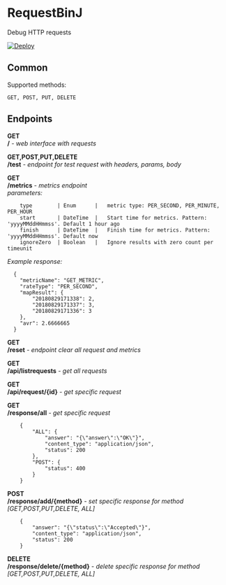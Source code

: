 # RequestBinJ
Debug HTTP requests

[![Deploy](https://www.herokucdn.com/deploy/button.svg)](https://heroku.com/deploy?template=https://github.com/dmytr0/RequestBinJ)

## Common
Supported methods: 
```
GET, POST, PUT, DELETE
```

## Endpoints

**GET**  
**/** - *web interface with requests*  
  
**GET,POST,PUT,DELETE**  
**/test** - *endpoint for test request with headers, params, body*  
  
**GET**   
**/metrics** - *metrics endpoint*  
*parameters:*
```
    type        | Enum      |   metric type: PER_SECOND, PER_MINUTE, PER_HOUR
    start       | DateTime  |   Start time for metrics. Pattern: 'yyyyMMddHHmmss'. Default 1 hour ago
    finish      | DateTime  |   Finish time for metrics. Pattern: 'yyyyMMddHHmmss'. Default now
    ignoreZero  | Boolean   |   Ignore results with zero count per timeunit

```
*Example response:*
```
  {
	"metricName": "GET_METRIC",
	"rateType": "PER_SECOND",
	"mapResult": {
		"20180829171338": 2,
		"20180829171337": 3,
		"20180829171336": 3
	},
	"avr": 2.6666665
  }
```

**GET**  
**/reset** - *endpoint clear all request and metrics*  

**GET**  
**/api/listrequests** - *get all requests*  

**GET**  
**/api/request/{id}** - *get specific request*

**GET**  
**/response/all** - *get specific request*

```
    {
        "ALL": {
            "answer": "{\"answer\":\"OK\"}",
            "content_type": "application/json",
            "status": 200
        },
        "POST": {
            "status": 400
        }
    }

```

**POST**  
**/response/add/{method}** - *set specific response for method [GET,POST,PUT,DELETE, ALL]*

```
    {
        "answer": "{\"status\":\"Accepted\"}",
        "content_type": "application/json",
        "status": 200
    }

```

**DELETE**  
**/response/delete/{method}** - *delete specific response for method [GET,POST,PUT,DELETE, ALL]*

  
  

